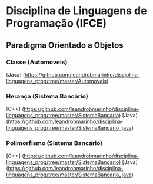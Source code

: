 # Disciplina de Linguagens de Programação (IFCE)

## Paradigma Orientado a Objetos

### Classe (Automoveis)
[Java] (https://github.com/leandrobmarinho/disciplina-linguagens_prog/tree/master/Automoveis)

### Herança (Sistema Bancário)
[C++] (https://github.com/leandrobmarinho/disciplina-linguagens_prog/tree/master/SistemaBancario)
[Java] (https://github.com/leandrobmarinho/disciplina-linguagens_prog/tree/master/SistemaBancario_java)

### Polimorfismo (Sistema Bancário)
[C++] (https://github.com/leandrobmarinho/disciplina-linguagens_prog/tree/master/SistemaBancario)
[Java] (https://github.com/leandrobmarinho/disciplina-linguagens_prog/tree/master/SistemaBancario_java)